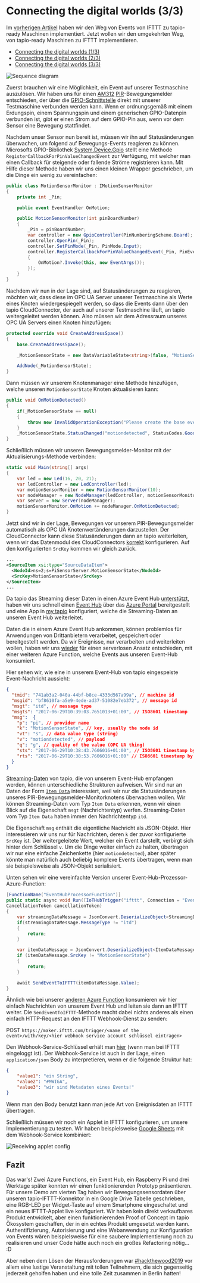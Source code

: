 # Connecting the digital worlds (3/3)   

Im [vorherigen Artikel][article_2] haben wir den Weg von Events von IFTTT zu tapio-ready Maschinen implementiert. Jetzt wollen wir den umgekehrten Weg, von tapio-ready Maschinen zu IFTTT implementieren.

* [Connecting the digital worlds (1/3)][article_1]
* [Connecting the digital worlds (2/3)][article_2]
* [Connecting the digital worlds (3/3)][article_3]

![Sequence diagram](assets/tapio-ifttt-sequence-from-machine.png)

Zuerst brauchen wir eine Möglichkeit, ein Event auf unserer Testmaschine auszulösen. Wir haben uns für einen [AM312](https://www.sunrom.com/p/micro-pir-motion-detection-sensor-am312) [PIR](https://en.wikipedia.org/wiki/Passive_infrared_sensor)-Bewegungsmelder entschieden, der über die [GPIO-Schnittstelle](https://www.raspberrypi.org/documentation/usage/gpio/) direkt mit unserer Testmaschine verbunden werden kann. Wenn er ordnungsgemäß mit einem Erdungspin, einem Spannungspin und einem generischen GPIO-Datenpin verbunden ist, gibt er einen Strom auf dem GPIO-Pin aus, wenn vor dem Sensor eine Bewegung stattfindet.

Nachdem unser Sensor nun bereit ist, müssen wir ihn auf Statusänderungen überwachen, um folgend auf Bewegungs-Events reagieren zu können. Microsofts GPIO-Bibliothek [System.Device.Gpio](https://github.com/dotnet/iot) stellt eine Methode `RegisterCallbackForPinValueChangedEvent` zur Verfügung, mit welcher man einen Callback für steigende oder fallende Ströme registrieren kann. Mit Hilfe dieser Methode haben wir uns einen kleinen Wrapper geschrieben, um die Dinge ein wenig zu vereinfachen:

```csharp
public class MotionSensorMonitor : IMotionSensorMonitor
{
    private int _Pin;

    public event EventHandler OnMotion;

    public MotionSensorMonitor(int pinBoardNumber)
    {
        _Pin = pinBoardNumber;
        var controller = new GpioController(PinNumberingScheme.Board);
        controller.OpenPin(_Pin);
        controller.SetPinMode(_Pin, PinMode.Input);
        controller.RegisterCallbackForPinValueChangedEvent(_Pin, PinEventTypes.Rising, (sender, args) =>
        {
            OnMotion?.Invoke(this, new EventArgs());
        });
    }
}
```

Nachdem wir nun in der Lage sind, auf Statusänderungen zu reagieren, möchten wir, dass diese im OPC UA Server unserer Testmaschine als Werte eines Knoten wiedergespiegelt werden, so dass die Events dann über den tapio CloudConnector, der auch auf unserer Testmaschine läuft, an tapio weitergeleitet werden können. Also müssen wir dem Adressraum unseres OPC UA Servers einen Knoten hinzufügen:

```csharp
protected override void CreateAddressSpace()
{
    base.CreateAddressSpace();

    _MotionSensorState = new DataVariableState<string>(false, "MotionSensorState", RootFolder, SystemContextObject);

    AddNode(_MotionSensorState);
}
```

Dann müssen wir unserem Knotenmanager eine Methode hinzufügen, welche unseren `MotionSensorState` Knoten aktualisieren kann:

```csharp
public void OnMotionDetected()
{
    if(_MotionSensorState == null)
    {
        throw new InvalidOperationException("Please create the base event state first");
    }
    _MotionSensorState.StatusChanged("motiondetected", StatusCodes.Good);
}
```

Schließlich müssen wir unseren Bewegungsmelder-Monitor mit der Aktualisierungs-Methode verbinden:

```csharp
static void Main(string[] args)
{
    var led = new Led(16, 20, 21);
    var ledController = new LedController(led);
    var motionSensorMonitor = new MotionSensorMonitor(10);
    var nodeManager = new NodeManager(ledController, motionSensorMonitor);
    var server = new Server(nodeManager);
    motionSensorMonitor.OnMotion += nodeManager.OnMotionDetected;
}
```

Jetzt sind wir in der Lage, Bewegungen vor unserem PIR-Bewegungsmelder automatisch als OPC UA Knotenwertänderungen darzustellen. Der CloudConnector kann diese Statusänderungen dann an tapio weiterleiten, wenn wir das Datenmodul des CloudConnectors [korrekt](https://developer.tapio.one/docs/CloudConnector/DataModule.html#sourcedataitem) konfigurieren. Auf den konfigurierten `SrcKey` kommen wir gleich zurück.

```xml
...
<SourceItem xsi:type="SourceDataItem">
  <NodeId>ns=2;s=PiSensorServer.MotionSensorState</NodeId>
  <SrcKey>MotionSensorState</SrcKey>
</SourceItem>
...
```

Da tapio das Streaming dieser Daten in einen Azure Event Hub [unterstützt](https://developer.tapio.one/docs/TapioDataCategories.html#streaming-data), haben wir uns schnell einen [Event Hub](https://azure.microsoft.com/en-in/services/event-hubs/) über das [Azure Portal](http://portal.azure.com/) bereitgestellt und eine App in [my tapio](https://my.tapio.one/) konfiguriert, welche die Streaming-Daten an unseren Event Hub weiterleitet.

Daten die in einem Azure Event Hub ankommen, können problemlos für Anwendungen von Drittanbietern verarbeitet, gespeichert oder bereitgestellt werden. Da wir  Ereignisse, nur verarbeiten und weiterleiten wollen, haben wir uns [wieder][article_2] für einen serverlosen Ansatz entschieden, mit einer weiteren Azure Function, welche Events aus unseren Event-Hub konsumiert.

Hier sehen wir, wie eine in unserem Event-Hub von tapio eingespeiste Event-Nachricht aussieht:

```json
{
  "tmid": "741ab3a2-040a-44bf-b8ce-4333d567a99a", // machine id
  "msgid": "bf8610fa-a5e9-4ede-ad37-51082e7eb372", // message id
  "msgt": "itd", // message type
  "msgts": "2017-06-29T10:39:03.7651013+01:00", // ISO8601 timestamp 
  "msg":  {
    "p": "pi", // provider name
    "k": "MotionSensorState", // key, usually the node id
    "vt": "s", // data value type (string)
    "v": "motiondetected", // payload
    "q": "g", // quality of the value (OPC UA thing)
    "sts": "2017-06-29T10:38:43.7606016+01:00", // ISO8601 timestamp by OPC UA server
    "rts": "2017-06-29T10:38:53.7606016+01:00" // ISO8601 timestamp by CloudConnector
  }
}
```

[Streaming-Daten](https://developer.tapio.one/docs/TapioDataCategories.html#streaming-data) von tapio, die von unserem Event-Hub empfangen werden, können unterschiedliche Strukturen aufweisen. Wir sind nur an Daten der Form [`Item Data`](https://developer.tapio.one/docs/TapioDataCategories.html#item-data) interessiert, weil wir nur die Statusänderungen unseres PIR-Bewegungsmelder-Monitorknotens überwachen wollen. Wir können Streaming-Daten vom Typ `Item Data` erkennen, wenn wir einen Blick auf die Eigenschaft `msgt` (Nachrichtentyp) werfen. Streaming-Daten vom Typ `Item Data` haben immer den Nachrichtentyp `itd`.

Die Eigenschaft `msg` enthält die eigentliche Nachricht als JSON-Objekt. Hier interessieren wir uns nur für Nachrichten, deren `k` der zuvor konfigurierte `SrcKey` ist. Der weitergeleitete Wert, welcher ein Event darstellt, verbirgt sich hinter dem Schlüssel `v`. Um die Dinge weiter einfach zu halten, übertragen wir nur eine einfache Zeichenkette (hier `motiondetected`), aber später könnte man natürlich auch beliebig komplexe Events übertragen, wenn man sie beispielsweise als JSON-Objekt serialisiert.

Unten sehen wir eine vereinfachte Version unserer Event-Hub-Prozessor-Azure-Function:

```csharp
[FunctionName("EventHubProcessorFunction")]
public static async void Run([IoTHubTrigger("ifttt", Connection = "EventHubConnection")]EventData message, Microsoft.Azure.WebJobs.ExecutionContext context,
CancellationToken cancellationToken)
{
    var streamingDataMessage = JsonConvert.DeserializeObject<StreamingDataMessage>(Encoding.UTF8.GetString(message.Body.Array));
    if(streamingDataMessage.MessageType != "itd")
    {
        return;
    }

    var itemDataMessage = JsonConvert.DeserializeObject<ItemDataMessage>(streamingDataMessage.Message);
    if (itemDataMessage.SrcKey != "MotionSensorState")
    {
        return;
    }

    await SendEventToIFTTT(itemDataMessage.Value);
}
```

Ähnlich wie bei unserer [anderen Azure Function][article_2] konsumieren wir hier einfach Nachrichten von unserem Event Hub und leiten sie dann an IFTTT weiter. Die `SendEventToIFTTT`-Methode macht dabei nichts anderes als einen einfach HTTP-Request an den IFTTT Webhook-Dienst zu senden:

POST `https://maker.ifttt.com/trigger/<name of the event>/with/key/<hier webhook service account schlüssel eintragen>`

Den Webhook-Service-Schlüssel erhält man [hier](https://ifttt.com/maker_webhooks) (wenn man bei IFTTT eingeloggt ist). Der Webhook-Service ist auch in der Lage, einen `application/json` Body zu interpretieren, wenn er die folgende Struktur hat:

```json
{
    "value1": "ein String",
    "value2": "#MWIGA",
    "value3": "wir sind Metadaten eines Events!"
}
```

Wenn man den Body benutzt kann man jede Art von Ereignisdaten an IFTTT übertragen.

Schließlich müssen wir noch ein Applet in IFTTT konfigurieren, um unsere Implementierung zu testen. Wir haben beispielsweise [Google Sheets](https://ifttt.com/services/google_sheets) mit dem Webhook-Service kombiniert:

![Receiving applet config](assets/receiving-applet-config.png)

## Fazit

Das war's! Zwei Azure Functions, ein Event Hub, ein Raspberry Pi und drei Werktage später konnten wir einen funktionierenden Prototyp präsentieren. Für unsere Demo am vierten Tag haben wir Bewegungssensordaten über unseren tapio-IFTTT-Konnektor in ein Google Drive Tabelle geschrieben, eine RGB-LED per Widget-Taste auf einem Smartphone eingeschaltet und ein neues IFTTT-Applet live konfiguriert. Wir haben kein direkt verkaufbares Produkt entwickelt, aber einen funktionierenden Proof of Concept im tapio Ökosystem geschaffen, der in ein echtes Produkt umgesetzt werden kann. Authentifizierung, Autorisierung und eine Webanwendung zur Konfiguration von Events wären beispielsweise für eine saubere Implementierung noch zu realisieren und unser Code hätte auch noch ein großes Refactoring nötig... :D

Aber neben dem Lösen der Herausforderungen war [#hackthewood2019](https://www.tapio.one/en/blog/hack-the-wood-2019) vor allem eine lustige Veranstaltung mit tollen Teilnehmern, die sich gegenseitig jederzeit geholfen haben und eine tolle Zeit zusammen in Berlin hatten!

[article_1]: https://www.tapio.one/de/blog/connecting-the-digital-worlds-1-3
[article_2]: https://www.tapio.one/de/blog/connecting-the-digital-worlds-2-3
[article_3]: https://www.tapio.one/de/blog/connecting-the-digital-worlds-3-3
